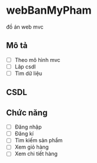 # webBanMyPham
đồ án web mvc

## Mô tả
- [ ] Theo mô hình mvc
- [ ] Lâp csdl
- [ ] Tìm dữ liệu

## CSDL

## Chức năng
- [ ] Đăng nhập
- [ ] Đăng kí
- [ ] Tìm kiếm sản phẩm
- [ ] Xem giỏ hàng 
- [ ] Xem chi tiết hàng
